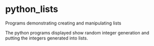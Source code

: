 # python_lists
Programs demonstrating creating and manipulating lists

The python programs displayed show random integer generation and putting the integers generated into lists. 
